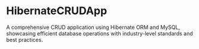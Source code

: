 # HibernateCRUDApp
A comprehensive CRUD application using Hibernate ORM and MySQL, showcasing efficient database operations with industry-level standards and best practices.

